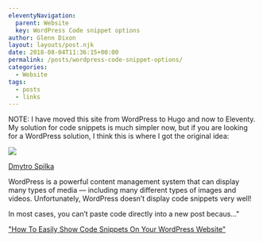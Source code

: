 ```yaml
---
eleventyNavigation:
  parent: Website
  key: WordPress Code snippet options
author: Glenn Dixon
layout: layouts/post.njk
date: 2018-08-04T11:36:15+00:00
permalink: /posts/wordpress-code-snippet-options/
categories:
  - Website
tags:
  - posts
  - links
---
```

NOTE: I have moved this site from WordPress to Hugo and now to Eleventy. My solution for code snippets is much simpler now, but if you are looking for a WordPress solution, I think this is where I got the original idea:

![](https://solvid.co.uk/wp-content/uploads/2017/09/Hhow-To-Show-Code-Snippets-In-WordPress.png)

[Dmytro Spilka](https://www.facebook.com/dima.spilka)

WordPress is a powerful content management system that can display many types of media — including many different types of images and videos. Unfortunately, WordPress doesn’t display code snippets very well! 

In most cases, you can’t paste code directly into a new post becaus..."

["How To Easily Show Code Snippets On Your WordPress Website"](https://solvid.co.uk/how-to-show-code-snippets-in-wordpress/)
